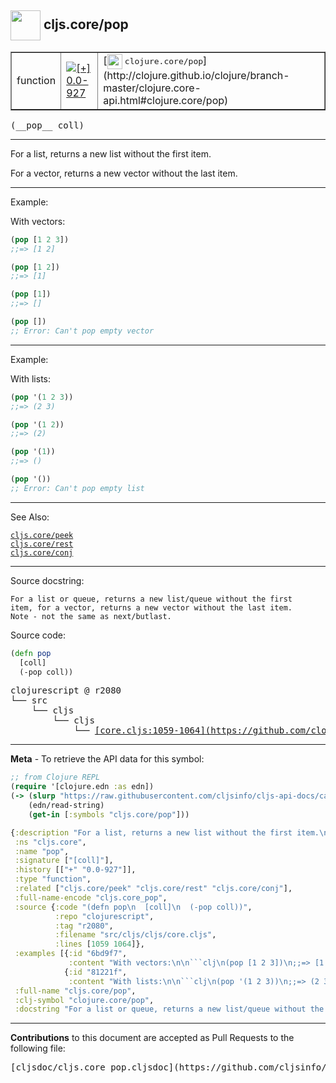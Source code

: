 ## <img width="48px" valign="middle" src="http://i.imgur.com/Hi20huC.png"> cljs.core/pop

 <table border="1">
<tr>

<td>function</td>
<td><a href="https://github.com/cljsinfo/cljs-api-docs/tree/0.0-927"><img valign="middle" alt="[+] 0.0-927" src="https://img.shields.io/badge/+-0.0--927-lightgrey.svg"></a> </td>
<td>
[<img height="24px" valign="middle" src="http://i.imgur.com/1GjPKvB.png"> <samp>clojure.core/pop</samp>](http://clojure.github.io/clojure/branch-master/clojure.core-api.html#clojure.core/pop)
</td>
</tr>
</table>

 <samp>
(__pop__ coll)<br>
</samp>

---

For a list, returns a new list without the first item.

For a vector, returns a new vector without the last item.

---

Example:

With vectors:

```clj
(pop [1 2 3])
;;=> [1 2]

(pop [1 2])
;;=> [1]

(pop [1])
;;=> []

(pop [])
;; Error: Can't pop empty vector
```

---
Example:

With lists:

```clj
(pop '(1 2 3))
;;=> (2 3)

(pop '(1 2))
;;=> (2)

(pop '(1))
;;=> ()

(pop '())
;; Error: Can't pop empty list
```

---

See Also:

[`cljs.core/peek`](cljs.core_peek.md)<br>
[`cljs.core/rest`](cljs.core_rest.md)<br>
[`cljs.core/conj`](cljs.core_conj.md)<br>

---

Source docstring:

```
For a list or queue, returns a new list/queue without the first
item, for a vector, returns a new vector without the last item.
Note - not the same as next/butlast.
```

Source code:

```clj
(defn pop
  [coll]
  (-pop coll))
```

 <pre>
clojurescript @ r2080
└── src
    └── cljs
        └── cljs
            └── <ins>[core.cljs:1059-1064](https://github.com/clojure/clojurescript/blob/r2080/src/cljs/cljs/core.cljs#L1059-L1064)</ins>
</pre>


---

__Meta__ - To retrieve the API data for this symbol:

```clj
;; from Clojure REPL
(require '[clojure.edn :as edn])
(-> (slurp "https://raw.githubusercontent.com/cljsinfo/cljs-api-docs/catalog/cljs-api.edn")
    (edn/read-string)
    (get-in [:symbols "cljs.core/pop"]))
```

```clj
{:description "For a list, returns a new list without the first item.\n\nFor a vector, returns a new vector without the last item.",
 :ns "cljs.core",
 :name "pop",
 :signature ["[coll]"],
 :history [["+" "0.0-927"]],
 :type "function",
 :related ["cljs.core/peek" "cljs.core/rest" "cljs.core/conj"],
 :full-name-encode "cljs.core_pop",
 :source {:code "(defn pop\n  [coll]\n  (-pop coll))",
          :repo "clojurescript",
          :tag "r2080",
          :filename "src/cljs/cljs/core.cljs",
          :lines [1059 1064]},
 :examples [{:id "6bd9f7",
             :content "With vectors:\n\n```clj\n(pop [1 2 3])\n;;=> [1 2]\n\n(pop [1 2])\n;;=> [1]\n\n(pop [1])\n;;=> []\n\n(pop [])\n;; Error: Can't pop empty vector\n```"}
            {:id "81221f",
             :content "With lists:\n\n```clj\n(pop '(1 2 3))\n;;=> (2 3)\n\n(pop '(1 2))\n;;=> (2)\n\n(pop '(1))\n;;=> ()\n\n(pop '())\n;; Error: Can't pop empty list\n```"}],
 :full-name "cljs.core/pop",
 :clj-symbol "clojure.core/pop",
 :docstring "For a list or queue, returns a new list/queue without the first\nitem, for a vector, returns a new vector without the last item.\nNote - not the same as next/butlast."}

```

---

__Contributions__ to this document are accepted as Pull Requests to the following file:

 <pre>
[cljsdoc/cljs.core_pop.cljsdoc](https://github.com/cljsinfo/cljs-api-docs/blob/master/cljsdoc/cljs.core_pop.cljsdoc)
</pre>

